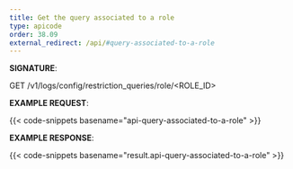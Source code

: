 ```yaml
---
title: Get the query associated to a role
type: apicode
order: 38.09
external_redirect: /api/#query-associated-to-a-role
---
```


**SIGNATURE**:

GET /v1/logs/config/restriction_queries/role/<ROLE_ID>

**EXAMPLE REQUEST**:

{{< code-snippets basename="api-query-associated-to-a-role" >}}

**EXAMPLE RESPONSE**:

{{< code-snippets basename="result.api-query-associated-to-a-role" >}}
